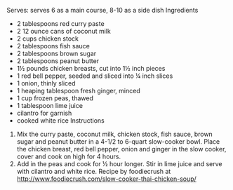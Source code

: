 Serves: serves 6 as a main course, 8-10 as a side dish
Ingredients
- 2 tablespoons red curry paste
- 2 12 ounce cans of coconut milk
- 2 cups chicken stock
- 2 tablespoons fish sauce
- 2 tablespoons brown sugar
- 2 tablespoons peanut butter
- 1½ pounds chicken breasts, cut into 1½ inch pieces
- 1 red bell pepper, seeded and sliced into ¼ inch slices
- 1 onion, thinly sliced
- 1 heaping tablespoon fresh ginger, minced
- 1 cup frozen peas, thawed
- 1 tablespoon lime juice
- cilantro for garnish
- cooked white rice
Instructions
1. Mix the curry paste, coconut milk, chicken stock, fish sauce, brown sugar and peanut butter in a 4-1/2 to 6-quart slow-cooker bowl. Place the chicken breast, red bell pepper, onion and ginger in the slow cooker, cover and cook on high for 4 hours.
2. Add in the peas and cook for ½ hour longer. Stir in lime juice and serve with cilantro and white rice.
 Recipe by foodiecrush at http://www.foodiecrush.com/slow-cooker-thai-chicken-soup/
